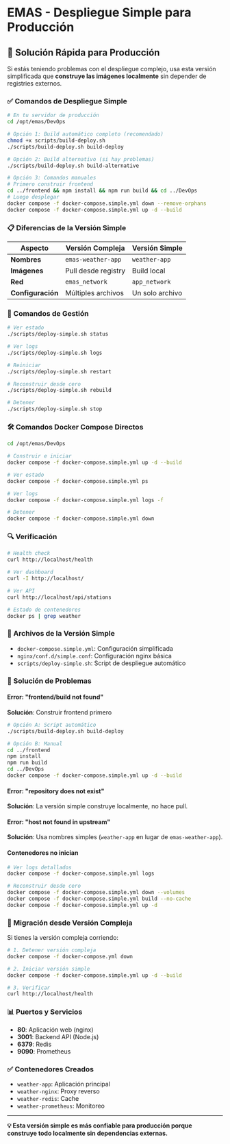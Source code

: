 # EMAS - Despliegue Simple para Producción

## 🚀 Solución Rápida para Producción

Si estás teniendo problemas con el despliegue complejo, usa esta versión simplificada que **construye las imágenes localmente** sin depender de registries externos.

### ✅ Comandos de Despliegue Simple

```bash
# En tu servidor de producción
cd /opt/emas/DevOps

# Opción 1: Build automático completo (recomendado)
chmod +x scripts/build-deploy.sh
./scripts/build-deploy.sh build-deploy

# Opción 2: Build alternativo (si hay problemas)
./scripts/build-deploy.sh build-alternative

# Opción 3: Comandos manuales
# Primero construir frontend
cd ../frontend && npm install && npm run build && cd ../DevOps
# Luego desplegar
docker compose -f docker-compose.simple.yml down --remove-orphans
docker compose -f docker-compose.simple.yml up -d --build
```

### 📋 Diferencias de la Versión Simple

| Aspecto | Versión Compleja | Versión Simple |
|---------|------------------|----------------|
| **Nombres** | `emas-weather-app` | `weather-app` |
| **Imágenes** | Pull desde registry | Build local |
| **Red** | `emas_network` | `app_network` |
| **Configuración** | Múltiples archivos | Un solo archivo |

### 🔧 Comandos de Gestión

```bash
# Ver estado
./scripts/deploy-simple.sh status

# Ver logs
./scripts/deploy-simple.sh logs

# Reiniciar
./scripts/deploy-simple.sh restart

# Reconstruir desde cero
./scripts/deploy-simple.sh rebuild

# Detener
./scripts/deploy-simple.sh stop
```

### 🛠️ Comandos Docker Compose Directos

```bash
cd /opt/emas/DevOps

# Construir e iniciar
docker compose -f docker-compose.simple.yml up -d --build

# Ver estado
docker compose -f docker-compose.simple.yml ps

# Ver logs
docker compose -f docker-compose.simple.yml logs -f

# Detener
docker compose -f docker-compose.simple.yml down
```

### 🔍 Verificación

```bash
# Health check
curl http://localhost/health

# Ver dashboard
curl -I http://localhost/

# Ver API
curl http://localhost/api/stations

# Estado de contenedores
docker ps | grep weather
```

### 📁 Archivos de la Versión Simple

- `docker-compose.simple.yml`: Configuración simplificada
- `nginx/conf.d/simple.conf`: Configuración nginx básica
- `scripts/deploy-simple.sh`: Script de despliegue automático

### 🚨 Solución de Problemas

#### Error: "frontend/build not found"
**Solución**: Construir frontend primero
```bash
# Opción A: Script automático
./scripts/build-deploy.sh build-deploy

# Opción B: Manual
cd ../frontend
npm install
npm run build
cd ../DevOps
docker compose -f docker-compose.simple.yml up -d --build
```

#### Error: "repository does not exist"
**Solución**: La versión simple construye localmente, no hace pull.

#### Error: "host not found in upstream"
**Solución**: Usa nombres simples (`weather-app` en lugar de `emas-weather-app`).

#### Contenedores no inician
```bash
# Ver logs detallados
docker compose -f docker-compose.simple.yml logs

# Reconstruir desde cero
docker compose -f docker-compose.simple.yml down --volumes
docker compose -f docker-compose.simple.yml build --no-cache
docker compose -f docker-compose.simple.yml up -d
```

### 🔄 Migración desde Versión Compleja

Si tienes la versión compleja corriendo:

```bash
# 1. Detener versión compleja
docker compose -f docker-compose.yml down

# 2. Iniciar versión simple
docker compose -f docker-compose.simple.yml up -d --build

# 3. Verificar
curl http://localhost/health
```

### 📊 Puertos y Servicios

- **80**: Aplicación web (nginx)
- **3001**: Backend API (Node.js)
- **6379**: Redis
- **9090**: Prometheus

### ✅ Contenedores Creados

- `weather-app`: Aplicación principal
- `weather-nginx`: Proxy reverso
- `weather-redis`: Cache
- `weather-prometheus`: Monitoreo

---

**💡 Esta versión simple es más confiable para producción porque construye todo localmente sin dependencias externas.**
